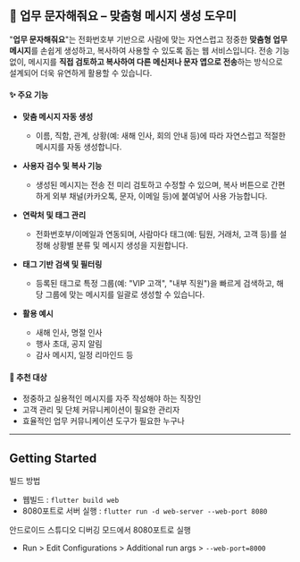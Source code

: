 ## 📱 **업무 문자해줘요** – 맞춤형 메시지 생성 도우미

"**업무 문자해줘요**"는 전화번호부 기반으로 사람에 맞는 자연스럽고 정중한 **맞춤형 업무 메시지**를 손쉽게 생성하고, 복사하여 사용할 수 있도록 돕는 웹 서비스입니다.
전송 기능 없이, 메시지를 **직접 검토하고 복사하여 다른 메신저나 문자 앱으로 전송**하는 방식으로 설계되어 더욱 유연하게 활용할 수 있습니다.

#### ✨ 주요 기능

* **맞춤 메시지 자동 생성**
  * 이름, 직함, 관계, 상황(예: 새해 인사, 회의 안내 등)에 따라 자연스럽고 적절한 메시지를 자동 생성합니다.

* **사용자 검수 및 복사 기능**
  * 생성된 메시지는 전송 전 미리 검토하고 수정할 수 있으며, 복사 버튼으로 간편하게 외부 채널(카카오톡, 문자, 이메일 등)에 붙여넣어 사용 가능합니다.

* **연락처 및 태그 관리**
  * 전화번호부/이메일과 연동되며, 사람마다 태그(예: 팀원, 거래처, 고객 등)를 설정해 상황별 분류 및 메시지 생성을 지원합니다.

* **태그 기반 검색 및 필터링**
  * 등록된 태그로 특정 그룹(예: "VIP 고객", "내부 직원")을 빠르게 검색하고, 해당 그룹에 맞는 메시지를 일괄로 생성할 수 있습니다.

* **활용 예시**

  * 새해 인사, 명절 인사
  * 행사 초대, 공지 알림
  * 감사 메시지, 일정 리마인드 등

#### 👤 추천 대상

* 정중하고 실용적인 메시지를 자주 작성해야 하는 직장인
* 고객 관리 및 단체 커뮤니케이션이 필요한 관리자
* 효율적인 업무 커뮤니케이션 도구가 필요한 누구나

---

## Getting Started
빌드 방법
- 웹빌드 : `flutter build web`
- 8080포트로 서버 실행 : `flutter run -d web-server --web-port 8080`

안드로이드 스튜디오 디버깅 모드에서 8080포트로 실행
- Run > Edit Configurations > Additional run args > `--web-port=8000`
